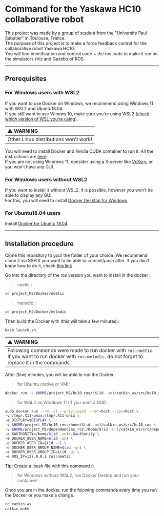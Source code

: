 # Command for the Yaskawa HC10 collaborative robot

This project was made by a group of student from the "Université Paul Sabatier" in Toulouse, France.  
The purpose of this project is to make a force feedback control for the collaborative robot Yaskawa HC10.  
You will find identification and control code + the ros code to make it run on the simulators rViz and Gazebo of ROS.

--------

## Prerequisites

### __For Windows users with WSL2__

If you want to use Docker on Windows, we recommend using Windows 11 with WSL2 and Ubuntu18.04.  
If you still want to use Winows 10, make sure you're using WSL2 ([check which version of WSL you're using](https://linuxhint.com/check-wsl-version/)).

| **:warning: WARNING**                 |
|:--------------------------------------|
| Other Linux distributions won't work! |

You will need to install Docker and Nvidia CUDA container to run it. All the instructions are [here](https://docs.nvidia.com/cuda/wsl-user-guide/index.html).  
If you are not using Windows 11, consider using a X-server like [VcXsrv](https://sourceforge.net/projects/vcxsrv/), or you won't have any GUI.

### __For Windows users without WSL2__

If you want to install it without WSL2, it is possible, however you won't be able to display any GUI.  
For this, you will need to install [Docker Desktop for Windows](https://docs.docker.com/desktop/windows/install/)

### __For Ubuntu18.04 users__

Install [Docker for Ubuntu 18.04](https://www.hostinger.com/tutorials/how-to-install-docker-on-ubuntu#How_to_Install_Docker_on_Ubuntu_1804)

--------

## Installation procedure

Clone this repository to your the folder of your choice. We recommend clone it via SSH if you want to be able to commit/push after. If you don't know how to do it, check [this link](https://docs.github.com/en/authentication/connecting-to-github-with-ssh)

Go into the directory of the ros version you want to install in the docker :
> noetic :
```bash
cd project_M2/Docker/noetic
```

> melodic :
```bash
cd project_M2/Docker/melodic
```

Then build the Docker with (this will take a few minutes):
```bash
bash launch.sh
```

| **:warning: WARNING**                 |
|:--------------------------------------|
| Following commands were made to run docker with `ros:noetic`. If you want to run docker with `ros:melodic`, do not forget to replace it in the commands |

After (few) minutes, you will be able to run the Docker.
> for Ubuntu (native or VM):
``` bash
docker run -v $HOME/project_M2/hc10_ros/:$(id -un)/catkin_ws/src/hc10_ros ros:noetic
```

> for WSL2 on Windows 11 (if you want a GUI):
``` bash
sudo docker run --rm -it --privileged --net=host --ipc=host \
-v /tmp/.X11-unix:/tmp/.X11-unix \
-e DISPLAY=$DISPLAY \
-v $HOME/project_M2/hc10_ros:/home/$(id -un)/catkin_ws/src/hc10_ros \
-v $HOME/project_M2/dependencies_ros:/home/$(id -un)/catkin_ws/src/dependencies_ros \
-e XAUTHORITY=/home/$(id -un)/.Xauthority \
-e DOCKER_USER_NAME=$(id -un) \
-e DOCKER_USER_ID=$(id -u) \
-e DOCKER_USER_GROUP_NAME=$(id -gn) \
-e DOCKER_USER_GROUP_ID=$(id -g) \
-e ROS_IP=127.0.0.1 ros:noetic
```
Tip: Create a .bash file with this command :)

> for Windows without WSL2, run Docker Destop and run your container!

Once you are in the docker, run the folowing commands every time you run the Docker or you make a change.

```bash
cd catkin_ws
catkin_make
```
